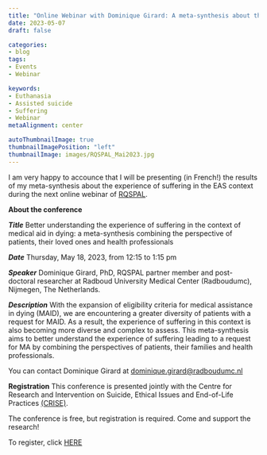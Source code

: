 ```yaml
---
title: "Online Webinar with Dominique Girard: A meta-synthesis about the meaning of suffering in the EAS context"
date: 2023-05-07
draft: false

categories:
- blog
tags: 
- Events
- Webinar

keywords:
- Euthanasia
- Assisted suicide
- Suffering
- Webinar
metaAlignment: center

autoThumbnailImage: true
thumbnailImagePosition: "left"
thumbnailImage: images/RQSPAL_Mai2023.jpg
---
```

I am very happy to accounce that I will be presenting (in French!) the results of my meta-synthesis about the experience of suffering in the EAS context during the next online webinar of [RQSPAL](https://www.recherchesoinspalliatifs.ca/en/home/).
<!--more-->

**About the conference**

***Title***  Better understanding the experience of suffering in the context of medical aid in dying: a meta-synthesis combining the perspective of patients, their loved ones and health professionals

***Date*** Thursday, May 18, 2023, from 12:15 to 1:15 pm

***Speaker*** Dominique Girard, PhD, RQSPAL partner member and post-doctoral researcher at Radboud University Medical Center (Radboudumc), Nijmegen, The Netherlands. 

***Description*** With the expansion of eligibility criteria for medical assistance in dying (MAID), we are encountering a greater diversity of patients with a request for MAID. As a result, the experience of suffering in this context is also becoming more diverse and complex to assess. This meta-synthesis aims to better understand the experience of suffering leading to a request for MA by combining the perspectives of patients, their families and health professionals.
 

You can contact Dominique Girard at 
dominique.girard@radboudumc.nl 

**Registration**
This conference is presented jointly with the Centre for Research and Intervention on Suicide, Ethical Issues and End-of-Life Practices [(CRISE)](https://crise.ca/en/).

The conference is free, but registration is required. Come and support the research!

To register, click [HERE](https://us02web.zoom.us/webinar/register/WN_uT0BnDAzQkyyaXwXkoCHrg#/registration)



